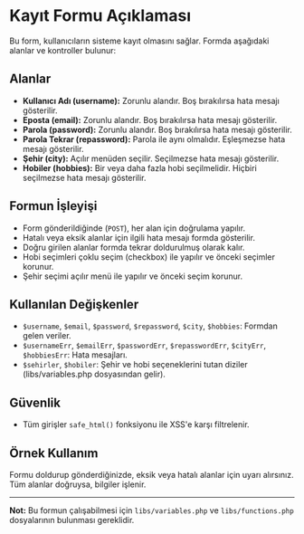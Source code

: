 # Kayıt Formu Açıklaması

Bu form, kullanıcıların sisteme kayıt olmasını sağlar. Formda aşağıdaki alanlar ve kontroller bulunur:

## Alanlar

- **Kullanıcı Adı (username):** Zorunlu alandır. Boş bırakılırsa hata mesajı gösterilir.
- **Eposta (email):** Zorunlu alandır. Boş bırakılırsa hata mesajı gösterilir.
- **Parola (password):** Zorunlu alandır. Boş bırakılırsa hata mesajı gösterilir.
- **Parola Tekrar (repassword):** Parola ile aynı olmalıdır. Eşleşmezse hata mesajı gösterilir.
- **Şehir (city):** Açılır menüden seçilir. Seçilmezse hata mesajı gösterilir.
- **Hobiler (hobbies):** Bir veya daha fazla hobi seçilmelidir. Hiçbiri seçilmezse hata mesajı gösterilir.

## Formun İşleyişi

- Form gönderildiğinde (`POST`), her alan için doğrulama yapılır.
- Hatalı veya eksik alanlar için ilgili hata mesajı formda gösterilir.
- Doğru girilen alanlar formda tekrar doldurulmuş olarak kalır.
- Hobi seçimleri çoklu seçim (checkbox) ile yapılır ve önceki seçimler korunur.
- Şehir seçimi açılır menü ile yapılır ve önceki seçim korunur.

## Kullanılan Değişkenler

- `$username`, `$email`, `$password`, `$repassword`, `$city`, `$hobbies`: Formdan gelen veriler.
- `$usernameErr`, `$emailErr`, `$passwordErr`, `$repasswordErr`, `$cityErr`, `$hobbiesErr`: Hata mesajları.
- `$sehirler`, `$hobiler`: Şehir ve hobi seçeneklerini tutan diziler (libs/variables.php dosyasından gelir).

## Güvenlik

- Tüm girişler `safe_html()` fonksiyonu ile XSS'e karşı filtrelenir.

## Örnek Kullanım

Formu doldurup gönderdiğinizde, eksik veya hatalı alanlar için uyarı alırsınız. Tüm alanlar doğruysa, bilgiler işlenir.

---

**Not:**
Bu formun çalışabilmesi için `libs/variables.php` ve `libs/functions.php` dosyalarının bulunması gereklidir.
